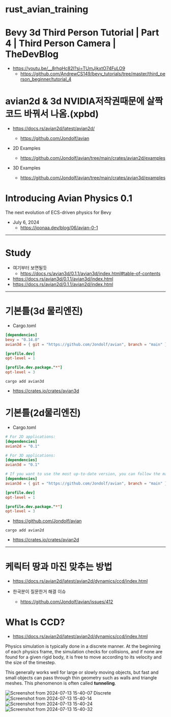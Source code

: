 # rust_avian_training

# Bevy 3d Third Person Tutorial | Part 4 | Third Person Camera | TheDevBlog
- https://youtu.be/__8rhqHc82I?si=TUmJjkxtO74FuLO9 
  - https://github.com/AndrewCS149/bevy_tutorials/tree/master/third_person_beginner/tutorial_4


# avian2d & 3d NVIDIA저작권때문에 살짝 코드 바꿔서 나옴.(xpbd)

- https://docs.rs/avian2d/latest/avian2d/
  - https://github.com/Jondolf/avian

- 2D Examples
  - https://github.com/Jondolf/avian/tree/main/crates/avian2d/examples

- 3D Examples
  - https://github.com/Jondolf/avian/tree/main/crates/avian3d/examples

# Introducing Avian Physics 0.1
The next evolution of ECS-driven physics for Bevy
- July 6, 2024
  - https://joonaa.dev/blog/06/avian-0-1

<hr>

# Study
- 여기부터 보면될듯
  - https://docs.rs/avian3d/0.1.1/avian3d/index.html#table-of-contents
- https://docs.rs/avian3d/0.1.1/avian3d/index.html
- https://docs.rs/avian2d/0.1.1/avian2d/index.html

<hr>

# 기본틀(3d 물리엔진)

- Cargo.toml
```toml
[dependencies]
bevy = "0.14.0"
avian3d = { git = "https://github.com/Jondolf/avian", branch = "main" }

[profile.dev]
opt-level = 1

[profile.dev.package."*"]
opt-level = 3
```

```
cargo add avian3d
```
- https://crates.io/crates/avian3d

# 기본틀(2d물리엔진)

- Cargo.toml
```toml
# For 2D applications:
[dependencies]
avian2d = "0.1"

# For 3D applications:
[dependencies]
avian3d = "0.1"

# If you want to use the most up-to-date version, you can follow the main branch:
[dependencies]
avian3d = { git = "https://github.com/Jondolf/avian", branch = "main" }

[profile.dev]
opt-level = 1

[profile.dev.package."*"]
opt-level = 3
```
- https://github.com/Jondolf/avian

```
cargo add avian2d
```
- https://crates.io/crates/avian2d

<hr>


# 케릭터 땅과 마진 맞추는 방법
- https://docs.rs/avian2d/latest/avian2d/dynamics/ccd/index.html

- 한국분이 질문한거 해결 이슈
  - https://github.com/Jondolf/avian/issues/412

# What Is CCD?

- https://docs.rs/avian2d/latest/avian2d/dynamics/ccd/index.html

<p>Physics simulation is typically done in a discrete manner.
At the beginning of each physics frame, the simulation checks for collisions,
and if none are found for a given rigid body, it is free to move according to
its velocity and the size of the timestep.</p>
<p>This generally works well for large or slowly moving objects, but fast and small
objects can pass through thin geometry such as walls and triangle meshes.
This phenomenon is often called <strong>tunneling</strong>.</p>

![Screenshot from 2024-07-13 15-40-07](https://github.com/user-attachments/assets/9b4d0e16-a068-47be-85db-7e6ea9acf0cf)
Discrete
![Screenshot from 2024-07-13 15-40-14](https://github.com/user-attachments/assets/09a091b1-c45f-4b01-a973-51bf0b4e8863)
![Screenshot from 2024-07-13 15-40-24](https://github.com/user-attachments/assets/fdef78dc-09ad-43c2-a231-7f8167484e1e)
![Screenshot from 2024-07-13 15-40-32](https://github.com/user-attachments/assets/87bb7bed-1b8d-4e2c-97da-365c1bb2c945)
